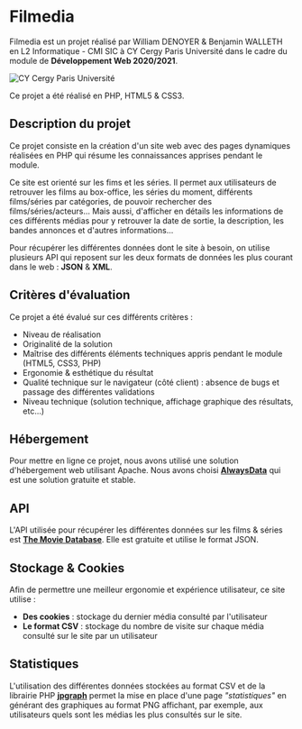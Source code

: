 # Filmedia

Filmedia est un projet réalisé par William DENOYER & Benjamin WALLETH en L2 Informatique - CMI SIC à CY Cergy Paris Université dans le cadre du module de **Développement Web 2020/2021**.

![CY Cergy Paris Université](https://upload.wikimedia.org/wikipedia/fr/thumb/6/69/Logo_CY_Cergy_Paris_Universit%C3%A9.svg/129px-Logo_CY_Cergy_Paris_Universit%C3%A9.svg.png)

Ce projet a été réalisé en PHP, HTML5 & CSS3.

## Description du projet

Ce projet consiste en la création d'un site web avec des pages dynamiques réalisées en PHP qui résume les connaissances apprises pendant le module.

Ce site est orienté sur les fims et les séries. Il permet aux utilisateurs de retrouver les films au box-office, les séries du moment, différents films/séries par catégories, de pouvoir rechercher des films/séries/acteurs... Mais aussi, d'afficher en détails les informations de ces différents médias pour y retrouver la date de sortie, la description, les bandes annonces et d'autres informations...

Pour récupérer les différentes données dont le site à besoin, on utilise plusieurs API qui reposent sur les deux formats de données les plus courant dans le web : **JSON** & **XML**.

## Critères d'évaluation

Ce projet a été évalué sur ces différents critères :
 - Niveau de réalisation
 - Originalité de la solution
 - Maîtrise des différents éléments techniques appris pendant le module (HTML5, CSS3, PHP)
 - Ergonomie & esthétique du résultat
 - Qualité technique sur le navigateur (côté client) : absence de bugs et passage des différentes validations
 - Niveau technique (solution technique, affichage graphique des résultats, etc...)

## Hébergement

Pour mettre en ligne ce projet, nous avons utilisé une solution d'hébergement web utilisant Apache. Nous avons choisi **[AlwaysData](https://alwaysdata.com)** qui est une solution gratuite et stable.

## API

L'API utilisée pour récupérer les différentes données sur les films & séries est **[The Movie Database](https://www.themoviedb.org/?language=fr)**. Elle est gratuite et utilise le format JSON.

## Stockage & Cookies

Afin de permettre une meilleur ergonomie et expérience utilisateur, ce site utilise :

 - **Des cookies** : stockage du dernier média consulté par l'utilisateur
 - **Le format CSV** : stockage du nombre de visite sur chaque média consulté sur le site par un utilisateur

## Statistiques

L'utilisation des différentes données stockées au format CSV et de la librairie PHP **[jpgraph](https://jpgraph.net/)** permet la mise en place d'une page *"statistiques"* en générant des graphiques au format PNG affichant, par exemple, aux utilisateurs quels sont les médias les plus consultés sur le site.

